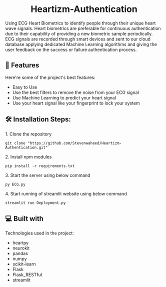 <h1 align="center" id="title">Heartizm-Authentication</h1>

<p id="description">Using ECG Heart Biometrics to identify people through their unique heart wave signals. Heart biometrics are preferable for continuous authentication due to their capability of providing a new biometric sample periodically. ECG signals are recorded through smart devices and sent to our cloud database applying dedicated Machine Learning algorithms and giving the user feedback on the success or failure authentication process.</p>

  
  
<h2>🧐 Features</h2>

Here're some of the project's best features:

*   Easy to Use
*   Use the best filters to remove the noise from your ECG signal
*   Use Machine Learning to predict your heart signal
*   Use your heart signal like your fingerprint to lock your system

<h2>🛠️ Installation Steps:</h2>

<p>1. Clone the repository</p>

```
git clone "https://github.com/Stevenwaheed/Heartizm-Authentication.git"
```

<p>2. Install npm modules</p>

```
pip install -r requirements.txt
```

<p>3. Start the server using below command</p>

```
py ECG.py
```

<p>4. Start running of streamlit website using below command</p>

```
streamlit run Deployment.py
```

  
  
<h2>💻 Built with</h2>

Technologies used in the project:

*   heartpy
*   neurokit
*   pandas
*   numpy
*   scikit-learn
*   Flask
*   Flask\_RESTful
*   streamlit
